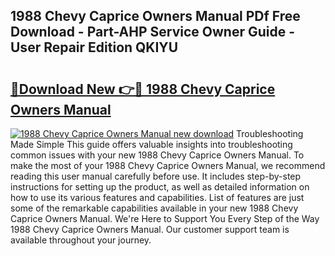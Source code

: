 ## 1988 Chevy Caprice Owners Manual PDf Free Download - Part-AHP Service Owner Guide - User Repair Edition QKIYU

# <h2><a href="http://bc81333.oget.top/?id=1988+Chevy+Caprice+Owners+Manual">🔗Download New 👉🔴 1988 Chevy Caprice Owners Manual</a></h2>

[![1988 Chevy Caprice Owners Manual new download](https://i.imgur.com/5g1atiW.png)](http://bc81333.oget.top/?id=1988+Chevy+Caprice+Owners+Manual)
Troubleshooting Made Simple This guide offers valuable insights into troubleshooting common issues with your new 1988 Chevy Caprice Owners Manual. To make the most of your 1988 Chevy Caprice Owners Manual, we recommend reading this user manual carefully before use. It includes step-by-step instructions for setting up the product, as well as detailed information on how to use its various features and capabilities. List of features are just some of the remarkable capabilities available in your new 1988 Chevy Caprice Owners Manual. We're Here to Support You Every Step of the Way 1988 Chevy Caprice Owners Manual. Our customer support team is available throughout your journey.
